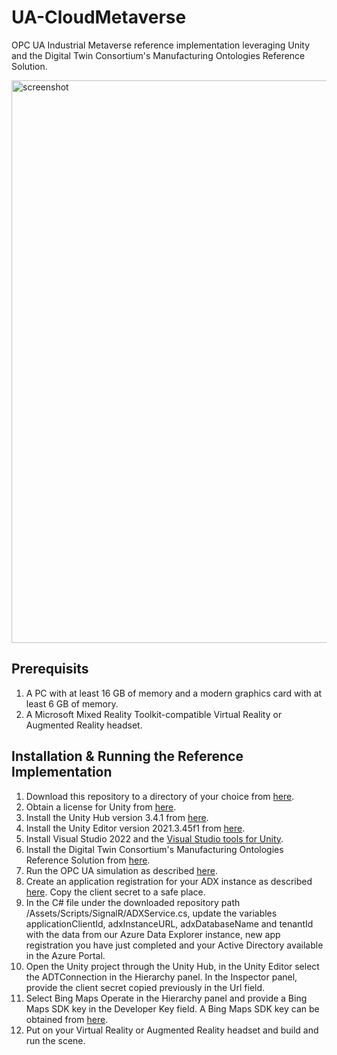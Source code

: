 # UA-CloudMetaverse

OPC UA Industrial Metaverse reference implementation leveraging Unity and the Digital Twin Consortium's Manufacturing Ontologies Reference Solution.

<img src="Docs/metaverse.png" alt="screenshot" width="900" />

## Prerequisits

1. A PC with at least 16 GB of memory and a modern graphics card with at least 6 GB of memory.
1. A Microsoft Mixed Reality Toolkit-compatible Virtual Reality or Augmented Reality headset.

## Installation & Running the Reference Implementation

1. Download this repository to a directory of your choice from [here](https://github.com/OPCFoundation/UA-CloudMetaverse/archive/refs/heads/main.zip).
1. Obtain a license for Unity from [here](https://store.unity.com/compare-plans).
1. Install the Unity Hub version 3.4.1 from [here](https://unity.com/download#how-get-started).
1. Install the Unity Editor version 2021.3.45f1 from [here](https://learn.unity.com/tutorial/install-the-unity-hub-and-editor).
1. Install Visual Studio 2022 and the [Visual Studio tools for Unity](https://learn.microsoft.com/en-us/visualstudio/gamedev/unity/get-started/getting-started-with-visual-studio-tools-for-unity).
1. Install the Digital Twin Consortium's Manufacturing Ontologies Reference Solution from [here](https://github.com/digitaltwinconsortium/ManufacturingOntologies#installation-of-production-line-simulation-and-cloud-services).
1. Run the OPC UA simulation as described [here](https://github.com/digitaltwinconsortium/ManufacturingOntologies#running-the-production-line-simulation).
1. Create an application registration for your ADX instance as described [here](https://docs.microsoft.com/en-us/azure/data-explorer/provision-azure-ad-app). Copy the client secret to a safe place.
1. In the C# file under the downloaded repository path /Assets/Scripts/SignalR/ADXService.cs, update the variables applicationClientId, adxInstanceURL, adxDatabaseName and tenantId with the data from our Azure Data Explorer instance, new app registration you have just completed and your Active Directory available in the Azure Portal.
1. Open the Unity project through the Unity Hub, in the Unity Editor select the ADTConnection in the Hierarchy panel. In the Inspector panel, provide the client secret copied previously in the Url field.
1. Select Bing Maps Operate in the Hierarchy panel and provide a Bing Maps SDK key in the Developer Key field. A Bing Maps SDK key can be obtained from [here](https://www.bingmapsportal.com/).
1. Put on your Virtual Reality or Augmented Reality headset and build and run the scene.


